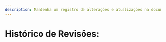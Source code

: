 ```yaml
---
description: Mantenha um registro de alterações e atualizações na documentação.
---
```


# Histórico de Revisões:

